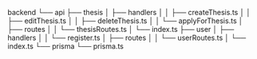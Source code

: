 backend
└── api
    ├── thesis
    │   ├── handlers
    │   │   ├── createThesis.ts
    │   │   ├── editThesis.ts
    │   │   ├── deleteThesis.ts
    │   │   └── applyForThesis.ts
    │   ├── routes
    │   │   └── thesisRoutes.ts
    │   └── index.ts
    ├── user
    │   ├── handlers
    │   │   └── register.ts
    │   ├── routes
    │   │   └── userRoutes.ts
    │   └── index.ts
└── prisma
    └── prisma.ts